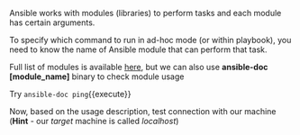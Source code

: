 Ansible works with modules (libraries) to perform tasks and each module has certain arguments.

To specify which command to run in ad-hoc mode (or within playbook), you need to know the name of Ansible module that can perform that task.

Full list of modules is available [here](http://docs.ansible.com/ansible/modules_by_category.html), but we can also use **ansible-doc [module_name]** binary to check module usage 

Try `ansible-doc ping`{{execute}}

Now, based on the usage description, test connection with our machine (**Hint** - our _target_ machine is called *localhost*)